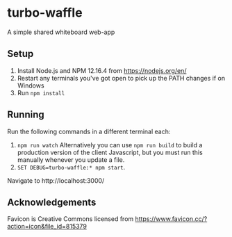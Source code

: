 # turbo-waffle
A simple shared whiteboard web-app

## Setup

1. Install Node.js and NPM 12.16.4 from https://nodejs.org/en/
2. Restart any terminals you've got open to pick up the PATH changes if on Windows
3. Run `npm install`

## Running

Run the following commands in a different terminal each:
1. `npm run watch`
Alternatively you can use `npm run build` to build a production version of the client Javascript, but
you must run this manually whenever you update a file.
2. `SET DEBUG=turbo-waffle:* npm start`.

Navigate to http://localhost:3000/

## Acknowledgements

Favicon is Creative Commons licensed from https://www.favicon.cc/?action=icon&file_id=815379
